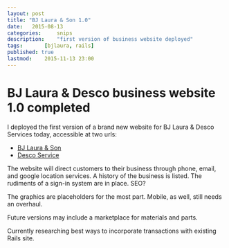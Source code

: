 ```yaml
---
layout: post
title: "BJ Laura & Son 1.0"
date: 	2015-08-13
categories: 	snips
description:	"first version of business website deployed"
tags:		[bjlaura, rails]
published: true
lastmod:	2015-11-13 23:00
---
```

# BJ Laura & Desco business website 1.0 completed

I deployed the first version of a brand new website for BJ Laura & Desco Services today, accessible at two urls:

*	[BJ Laura & Son][bjl]
*	[Desco Service][desco]

The website will direct customers to their business through phone, email, and google location services.  A history of the business is listed.  The rudiments of a sign-in system are in place.  SEO?

The graphics are placeholders for the most part.  Mobile, as well, still needs an overhaul.

Future versions may include a marketplace for materials and parts.

Currently researching best ways to incorporate transactions with existing Rails site.

[bjl]:      http://www.bjlaura.com
[desco]:		http://www.descoservice.com

